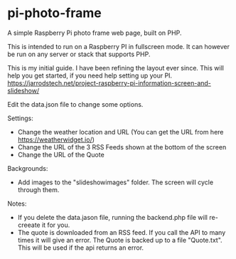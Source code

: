 # pi-photo-frame
A simple Raspberry Pi photo frame web page, built on PHP.

This is intended to run on a Raspberry PI in fullscreen mode. It can however be run on any server or stack that supports PHP.

This is my initial guide. I have been refining the layout ever since. 
This will help you get started, if you need help setting up your PI.
https://jarrodstech.net/project-raspberry-pi-information-screen-and-slideshow/

Edit the data.json file to change some options.

Settings:
- Change the weather location and URL (You can get the URL from here https://weatherwidget.io/)
- Change the URL of the 3 RSS Feeds shown at the bottom of the screen
- Change the URL of the Quote

Backgrounds:
- Add images to the "slideshowimages" folder. The screen will cycle through them.

Notes:
- If you delete the data.jason file, running the backend.php file will re-creeate it for you.
- The quote is downloaded from an RSS feed. If you call the API to many times it will give an error. The Quote is backed up to a file "Quote.txt". This will be used if the api returns an error.
